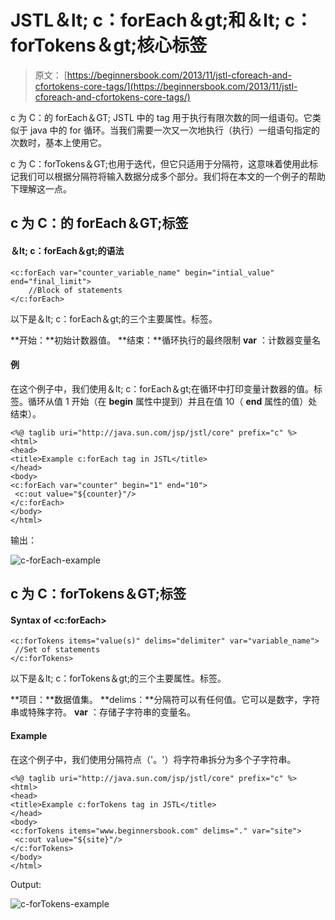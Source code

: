 # JSTL＆lt; c：forEach＆gt;和＆lt; c：forTokens＆gt;核心标签

> 原文： [https://beginnersbook.com/2013/11/jstl-cforeach-and-cfortokens-core-tags/](https://beginnersbook.com/2013/11/jstl-cforeach-and-cfortokens-core-tags/)

c 为 C：的 forEach＆GT; JSTL 中的 tag 用于执行有限次数的同一组语句。它类似于 java 中的 for 循环。当我们需要一次又一次地执行（执行）一组语句指定的次数时，基本上使用它。

c 为 C：forTokens＆GT;也用于迭代，但它只适用于分隔符，这意味着使用此标记我们可以根据分隔符将输入数据分成多个部分。我们将在本文的一个例子的帮助下理解这一点。

## c 为 C：的 forEach＆GT;标签

#### ＆lt; c：forEach＆gt;的语法

```
<c:forEach var="counter_variable_name" begin="intial_value" end="final_limit">
    //Block of statements
</c:forEach>
```

以下是＆lt; c：forEach＆gt;的三个主要属性。标签。

**开始：**初始计数器值。
**结束：**循环执行的最终限制
**var** ：计数器变量名

#### 例

在这个例子中，我们使用＆lt; c：forEach＆gt;在循环中打印变量计数器的值。标签。循环从值 1 开始（在 **begin** 属性中提到）并且在值 10（ **end** 属性的值）处结束）。

```
<%@ taglib uri="http://java.sun.com/jsp/jstl/core" prefix="c" %>
<html>
<head>
<title>Example c:forEach tag in JSTL</title>
</head>
<body>
<c:forEach var="counter" begin="1" end="10">
 <c:out value="${counter}"/>
</c:forEach>
</body>
</html>
```

输出：

![c-forEach-example](../Images/f64b9062fd9a8f34ee1a276a8a20d085.jpg)

## c 为 C：forTokens＆GT;标签

#### Syntax of &lt;c:forEach&gt;

```
<c:forTokens items="value(s)" delims="delimiter" var="variable_name">
 //Set of statements
</c:forTokens>
```

以下是＆lt; c：forTokens＆gt;的三个主要属性。标签。

**项目：**数据值集。
**delims：**分隔符可以有任何值。它可以是数字，字符串或特殊字符。
**var** ：存储子字符串的变量名。

#### Example

在这个例子中，我们使用分隔符点（'。'）将字符串拆分为多个子字符串。

```
<%@ taglib uri="http://java.sun.com/jsp/jstl/core" prefix="c" %>
<html>
<head>
<title>Example c:forTokens tag in JSTL</title>
</head>
<body>
<c:forTokens items="www.beginnersbook.com" delims="." var="site">
 <c:out value="${site}"/>
</c:forTokens>
</body>
</html>
```

Output:

![c-forTokens-example](../Images/eb9859f97d25ab3f71f46a778aee80e5.jpg)